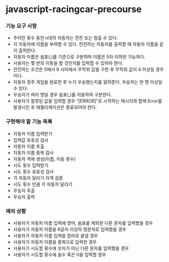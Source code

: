 # javascript-racingcar-precourse
### 기능 요구 사항
- 주어진 횟수 동안 n대의 자동차는 전진 또는 멈출 수 있다.
- 각 자동차에 이름을 부여할 수 있다. 전진하는 자동차를 출력할 때 자동차 이름을 같이 출력한다.
- 자동차 이름은 쉼표(,)를 기준으로 구분하며 이름은 5자 이하만 가능하다.
- 사용자는 몇 번의 이동을 할 것인지를 입력할 수 있어야 한다.
- 전진하는 조건은 0에서 9 사이에서 무작위 값을 구한 후 무작위 값이 4 이상일 경우이다.
- 자동차 경주 게임을 완료한 후 누가 우승했는지를 알려준다. 우승자는 한 명 이상일 수 있다.
- 우승자가 여러 명일 경우 쉼표(,)를 이용하여 구분한다.
- 사용자가 잘못된 값을 입력할 경우 “[ERROR]”로 시작하는 메시지와 함께 Error를 발생시킨 후 애플리케이션은 종료되어야 한다.
### 구현해야 할 기능 목록
- 자동차 이름 입력받기
- 입력값 유효성 검사
- 자동차 이름 추출
- 자동차 이름 중복 검사
- 자동차 객체 생성(이름, 이동 횟수)
- 시도 횟수 입력받기
- 시도 횟수 유효성 검사
- 각 자동차 달리기 자격 검증
- 시도 횟수 만큼 각 자동차 달리기
- 우승자 추출
- 우승자 출력
### 예외 상황
- 사용자가 자동차 이름 입력에 영어, 쉼표를 제외한 다른 문자를 입력했을 경우
- 사용자가 자동차 이름을 6글자 이상의 영문자로 입력했을 경우
- 사용자가 자동차 이름 입력을 컴마로 끝낼 경우
- 사용자가 자동차 이름을 중복으로 입력한 경우
- 사용자가 시도할 횟수에 숫자가 아닌 다른 문자를 입력했을 경우
- 사용자가 시도할 횟수에 음수 혹은 0을 입력할 경우
